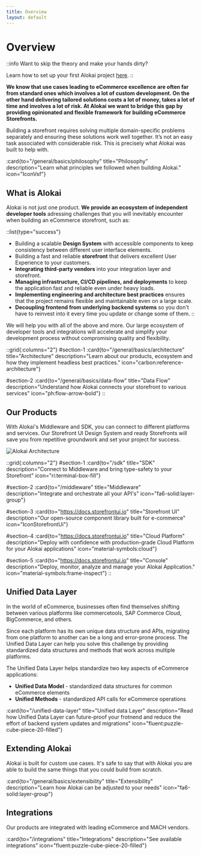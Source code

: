 ```yaml
---
title: Overview
layout: default
---
```

# Overview

::info Want to skip the theory and make your hands dirty?

Learn how to set up your first Alokai project [here](/general/starting-new-project).
::

**We know that use cases leading to eCommerce excellence are often far from standard ones which involves a lot of custom development. On the other hand delivering tailored solutions costs a lot of money, takes a lot of time and involves a lot of risk. At Alokai we want to bridge this gap by providing opinionated and flexible framework for building eCommerce Storefronts.**

Building a storefront requires solving multiple domain-specific problems separately and ensuring these solutions work well together. It’s not an easy task associated with considerable risk. This is precisely what Alokai was built to help with.

:card{to="/general/basics/philosophy" title="Philosophy" description="Learn what principles we followed when building Alokai." icon="IconVsf"}


## What is Alokai

Alokai is not just one product. **We provide an ecosystem of independent developer tools** adressing challenges that you will inevitably encounter when building an eCommerce storefront, such as:

::list{type="success"}
- Building a scalable **Design System** with accessible components to keep consistency between different user interface elements.
- Building a fast and reliable **storefront** that delivers excellent User Experience to your customers.
- **Integrating third-party vendors** into your integration layer and storefront.
- **Managing infrastructure, CI/CD pipelines, and deployments** to keep the application fast and reliable even under heavy loads.
- **Implementing engineering and architecture best practices** ensures that the project remains flexible and maintainable even on a large scale.
- **Decoupling frontend from underlying backend systems** so you don't have to reinvest into it every time you update or change some of them. 
::

We will help you with all of the above and more. Our large ecosystem of developer tools and integrations will accelerate and simplify your development process without compromising quality and flexibility.


::grid{:columns="2"}
#section-1
:card{to="/general/basics/architecture" title="Architecture" description="Learn about our products, ecosystem and how they implement headless best practices." icon="carbon:reference-architecture"}

#section-2
:card{to="/general/basics/data-flow" title="Data Flow" description="Understand how Alokai connects your storefront to various services" icon="ph:flow-arrow-bold"}
::

## Our Products

With Alokai's Middleware and SDK, you can connect to different platforms and services. Our Storefront UI Design System and ready Storefronts will save you from repetitive groundwork and set your project for success.

<img src="/3.basics/img/architecture/general.svg" alt="Alokai Architecture" class="mx-auto" />

::grid{:columns="2"}
#section-1
:card{to="/sdk" title="SDK" description="Connect to Middleware and bring type-safety to your Storefront" icon="ri:terminal-box-fill"}

#section-2
:card{to="/middleware" title="Middleware" description="Integrate and orchestrate all your API's" icon="fa6-solid:layer-group"}

#section-3
:card{to="https://docs.storefrontui.io" title="Storefront UI" description="Our open-source component library built for e-commerce" icon="IconStorefrontUi"}

#section-4
:card{to="https://docs.storefrontui.io" title="Cloud Platform" description="Deploy with confidence with production-grade Cloud Platform for your Alokai applications" icon="material-symbols:cloud"}

#section-5
:card{to="https://docs.storefrontui.io" title="Console" description="Deploy, monitor, analyze and manage your Alokai Application." icon="material-symbols:frame-inspect"}
::

## Unified Data Layer

In the world of eCommerce, businesses often find themselves shifting between various platforms like commercetools, SAP Commerce Cloud, BigCommerce, and others.

Since each platform has its own unique data structure and APIs, migrating from one platform to another can be a long and error-prone process. The Unified Data Layer can help you solve this challenge by providing standardized data structures and methods that work across multiple platforms.

The Unified Data Layer helps standardize two key aspects of eCommerce applications:

* **Unified Data Model** - standardized data structures for common eCommerce elements
* **Unified Methods** - standardized API calls for eCommerce operations

:card{to="/unified-data-layer" title="Unified data Layer" description="Read how Unified Data Layer can future-proof your frotnend and reduce the effort of backend system updates and migrations" icon="fluent:puzzle-cube-piece-20-filled"}

## Extending Alokai

Alokai is built for custom use cases. It's safe to say that with Alokai you are able to build the same things that you could build from scratch.

:card{to="/general/basics/extensibility" title="Extensibility" description="Learn how Alokai can be adjusted to your needs" icon="fa6-solid:layer-group"}

## Integrations

Our products are integrated with leading eCommerce and MACH vendors.

:card{to="/integrations" title="Integrations" description="See available integrations" icon="fluent:puzzle-cube-piece-20-filled"}

